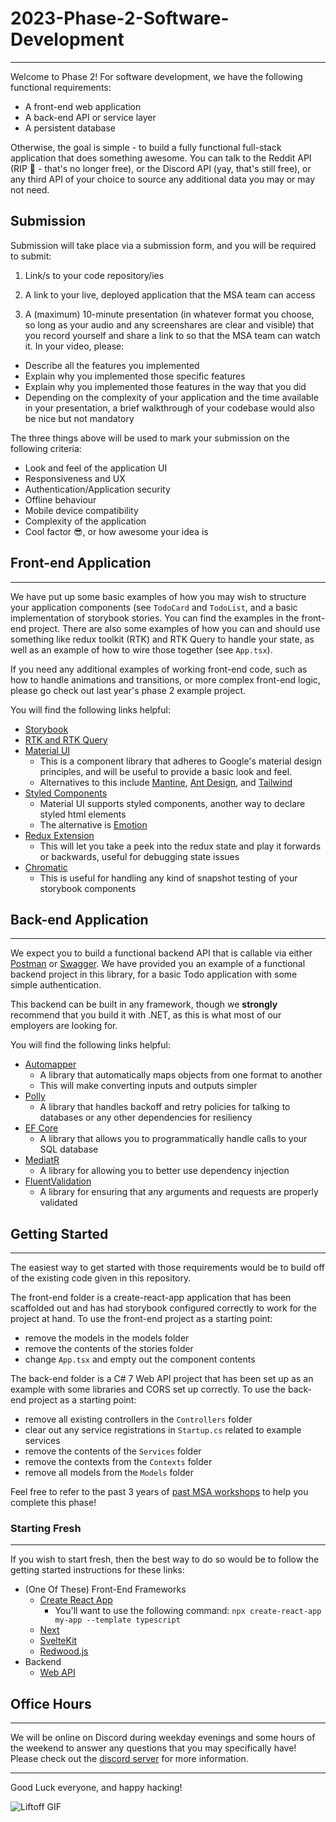 # 2023-Phase-2-Software-Development
---
Welcome to Phase 2! For software development, we have the following functional requirements:
  -  A front-end web application
  -  A back-end API or service layer
  -  A persistent database

Otherwise, the goal is simple - to build a fully functional full-stack application that does something awesome. You can talk to the Reddit API (RIP 👻 - that's no longer free), or the Discord API (yay, that's still free), or any third API of your choice to source any additional data you may or may not need.

## Submission

Submission will take place via a submission form, and you will be required to submit:

1. Link/s to your code repository/ies

2. A link to your live, deployed application that the MSA team can access

3. A (maximum) 10-minute presentation (in whatever format you choose, so long as your audio and any screenshares are clear and visible) that you record yourself and share a link to so that the MSA team can watch it. In your video, please:
  - Describe all the features you implemented
  - Explain why you implemented those specific features
  - Explain why you implemented those features in the way that you did
  - Depending on the complexity of your application and the time available in your presentation, a brief walkthrough of your codebase would also be nice but not mandatory

The three things above will be used to mark your submission on the following criteria:
- Look and feel of the application UI
- Responsiveness and UX
- Authentication/Application security
- Offline behaviour
- Mobile device compatibility
- Complexity of the application
- Cool factor 😎, or how awesome your idea is

## Front-end Application
---
We have put up some basic examples of how you may wish to structure your application components (see `TodoCard` and `TodoList`, and a basic implementation of storybook stories. You can find the examples in the front-end project. There are also some examples of how you can and should use something like redux toolkit (RTK) and RTK Query to handle your state, as well as an example of how to wire those together (see `App.tsx`).

If you need any additional examples of working front-end code, such as how to handle animations and transitions, or more complex front-end logic, please go check out last year's phase 2 example project.

You will find the following links helpful:
- [Storybook](https://storybook.js.org/docs/react/get-started/install/)
- [RTK and RTK Query](https://redux-toolkit.js.org/introduction/getting-started)
- [Material UI](https://mui.com/material-ui/getting-started/overview/)
  - This is a component library that adheres to Google's material design principles, and will be useful to provide a basic look and feel.
  - Alternatives to this include [Mantine](https://mantine.dev/), [Ant Design](https://ant.design/), and [Tailwind](https://tailwindcss.com/docs/installation)
- [Styled Components](https://styled-components.com/docs)
  - Material UI supports styled components, another way to declare styled html elements
  - The alternative is [Emotion](https://emotion.sh/docs/introduction)
- [Redux Extension](https://chrome.google.com/webstore/detail/redux-devtools/lmhkpmbekcpmknklioeibfkpmmfibljd)
  - This will let you take a peek into the redux state and play it forwards or backwards, useful for debugging state issues
- [Chromatic](https://www.chromatic.com/)
  - This is useful for handling any kind of snapshot testing of your storybook components 

## Back-end Application
---
We expect you to build a functional backend API that is callable via either [Postman](https://www.postman.com/) or [Swagger](https://swagger.io/). We have provided you an example of a functional backend project in this library, for a basic Todo application with some simple authentication.

This backend can be built in any framework, though we **strongly** recommend that you build it with .NET, as this is what most of our employers are looking for.

You will find the following links helpful:
- [Automapper](https://automapper.org/)
  - A library that automatically maps objects from one format to another
  - This will make converting inputs and outputs simpler
- [Polly](https://github.com/App-vNext/Polly)
  - A library that handles backoff and retry policies for talking to databases or any other dependencies for resiliency
- [EF Core](https://learn.microsoft.com/en-us/ef/core/)
  - A library that allows you to programmatically handle calls to your SQL database
- [MediatR](https://github.com/jbogard/MediatR)
  - A library for allowing you to better use dependency injection
- [FluentValidation](https://fluentvalidation.net/)
  - A library for ensuring that any arguments and requests are properly validated

## Getting Started
---
The easiest way to get started with those requirements would be to build off of the existing code given in this repository. 

The front-end folder is a create-react-app application that has been scaffolded out and has had storybook configured correctly to work for the project at hand. To use the front-end project as a starting point:
  - remove the models in the models folder
  - remove the contents of the stories folder
  - change `App.tsx` and empty out the component contents

The back-end folder is a C# 7 Web API project that has been set up as an example with some libraries and CORS set up correctly. To use the back-end project as a starting point:
  - remove all existing controllers in the `Controllers` folder
  - clear out any service registrations in `Startup.cs` related to example services
  - remove the contents of the `Services` folder
  - remove the contexts from the `Contexts` folder
  - remove all models from the `Models` folder

Feel free to refer to the past 3 years of [past MSA workshops](https://www.youtube.com/@microsoftstudentacceleratornz/videos) to help you complete this phase!

### Starting Fresh
---
If you wish to start fresh, then the best way to do so would be to follow the getting started instructions for these links:
  - (One Of These) Front-End Frameworks
    - [Create React App](https://create-react-app.dev/docs/getting-started)
      - You'll want to use the following command: `npx create-react-app my-app --template typescript`
    - [Next](https://nextjs.org/docs)
    - [SvelteKit](https://learn.svelte.dev/tutorial/introducing-sveltekit)
    - [Redwood.js](https://redwoodjs.com/docs/quick-start)
  - Backend
    - [Web API](https://learn.microsoft.com/en-us/aspnet/core/tutorials/first-web-api?view=aspnetcore-7.0&tabs=visual-studio) 

## Office Hours
---
We will be online on Discord during weekday evenings and some hours of the weekend to answer any questions that you may specifically have! Please check out the [discord server](https://discord.gg/pGPGGXQ6SC) for more information.

---
Good Luck everyone, and happy hacking!

![Liftoff GIF](https://i.giphy.com/media/xiN0BXMETVsx0AxTXt/giphy.webp)
